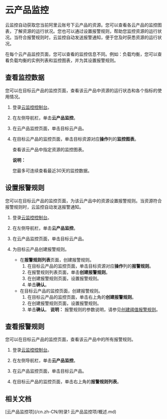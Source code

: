 # 云产品监控

云监控自动获取您当前阿里云账号下云产品的资源。您可以查看各云产品的监控图表，了解资源的运行状况。您也可以通过设置报警规则，帮助您监控资源的运行状况。当符合报警规则时，云监控自动发送报警通知，便于您及时获悉资源的运行状况。

在每个云产品监控页面，您可以查看的监控信息不同。例如：负载均衡，您可以查看负载均衡的实例列表和监控图表，并为其设置报警规则。

## 查看监控数据

您可以在目标云产品的监控页面，查看该云产品中资源的运行状态和各个指标的使用情况。

1.  登录[云监控控制台](https://cloudmonitor.console.aliyun.com)。

2.  在左侧导航栏，单击**云产品监控**。

3.  在云产品监控页面，单击目标云产品。

4.  在目标云产品的监控页面，单击目标资源对应**操作**列的**监控图表**。

    查看该云产品中指定资源的监控图表。

    **说明：**

    您最多可连续查看最近30天的监控数据。


## 设置报警规则

您可以在目标云产品的监控页面，为该云产品中的资源设置报警规则。当资源符合报警规则时，云监控自动发送报警通知。

1.  登录[云监控控制台](https://cloudmonitor.console.aliyun.com)。

2.  在左侧导航栏，单击**云产品监控**。

3.  在云产品监控页面，单击目标云产品。

4.  为目标云产品创建报警规则。

    -   在**报警规则列表**页面，创建报警规则。
        1.  在目标云产品的监控页面，单击目标资源对应**操作**列的**报警规则**。
        2.  在报警规则列表页面，单击**创建报警规则**。
        3.  在创建报警规则页面，设置报警规则。
        4.  单击**确认**。
    -   在目标云产品的监控页面，创建报警规则。
        1.  在目标云产品的监控页面，单击右上角的**创建报警规则**。
        2.  在创建报警规则页面，设置报警规则。
        3.  单击**确认**。
    **说明：** 报警规则的参数说明，请参见[创建阈值报警规则](/cn.zh-CN/报警服务/报警规则/创建阈值报警规则.md)。


## 查看报警规则

您可以在目标云产品的监控页面，查看该云产品中的所有报警规则。

1.  登录[云监控控制台](https://cloudmonitor.console.aliyun.com)。

2.  在左侧导航栏，单击**云产品监控**。

3.  在云产品监控页面，单击目标云产品。

4.  在目标云产品的监控页面，单击右上角的**报警规则列表**。


## 相关文档

[云产品监控项](/cn.zh-CN/附录1 云产品监控项/概述.md)

